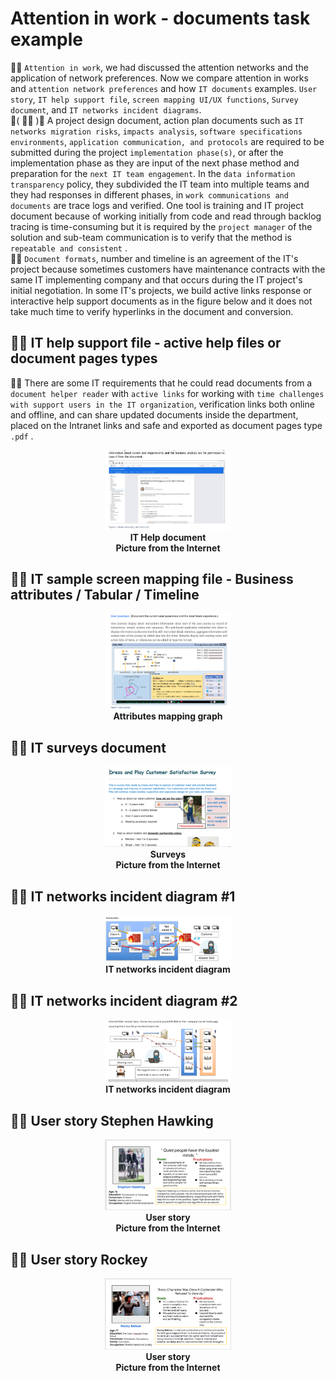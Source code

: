 # Attention in work - documents task example
🧸💬 ```Attention in work```, we had discussed the attention networks and the application of network preferences. Now we compare attention in works and ```attention network preferences``` and how ```IT documents``` examples. ```User story```, ```IT help support file```, ```screen mapping UI/UX functions```, ```Survey document```, and ```IT networks incident diagrams```. </br>
💃( 👩‍🏫 )💬 A project design document, action plan documents such as ```IT networks migration risks```, ```impacts analysis```, ```software specifications environments```, ```application communication, and protocols``` are required to be submitted during the project ```implementation phase(s)```, or after the implementation phase as they are input of the next phase method and preparation for the ```next IT team engagement```. In the ```data information transparency``` policy, they subdivided the IT team into multiple teams and they had responses in different phases, in ```work communications and documents``` are trace logs and verified. One tool is training and IT project document because of working initially from code and read through backlog tracing is time-consuming but it is required by the ```project manager``` of the solution and sub-team communication is to verify that the method is ```repeatable and consistent``` . </br>
🦤💬 ```Document formats```, number and timeline is an agreement of the IT's project because sometimes customers have maintenance contracts with the same IT implementing company and that occurs during the IT project's initial negotiation. In some IT's projects, we build active links response or interactive help support documents as in the figure below and it does not take much time to verify hyperlinks in the document and conversion. </br>

## 🧸💬 IT help support file - active help files or document pages types

🐐💬 There are some IT requirements that he could read documents from a ```document helper reader``` with ```active links``` for working with ```time challenges with support users in the IT organization```, verification links both online and offline, and can share updated documents inside the department, placed on the Intranet links and safe and exported as document pages type ```.pdf``` . </br>

<p align="center" width="100%">
    <img width="40%" src="https://github.com/jkaewprateep/attention_in_work/blob/main/IT%20help%20document.png"> </br>
    <b> IT Help document </b> </br>
    <b> Picture from the Internet </b> </br>
</p>

## 🧸💬 IT sample screen mapping file - Business attributes / Tabular / Timeline

<p align="center" width="100%">
    <img width="40%" src="https://github.com/jkaewprateep/attention_in_work/blob/main/Dashboard%20design.png"> </br>
    <b> Attributes mapping graph </b> </br>
</p>

## 🧸💬 IT surveys document

<p align="center" width="100%">
    <img width="40%" src="https://github.com/jkaewprateep/attention_in_work/blob/main/Surveys.png"> </br>
    <b> Surveys </b> </br>
    <b> Picture from the Internet </b> </br>
</p>

## 🧸💬 IT networks incident diagram #1

<p align="center" width="100%">
    <img width="40%" src="https://github.com/jkaewprateep/attention_in_work/blob/main/Networks%20design%201.png"> </br>
    <b> IT networks incident diagram </b> </br>
</p>

## 🧸💬 IT networks incident diagram #2

<p align="center" width="100%">
    <img width="40%" src="https://github.com/jkaewprateep/attention_in_work/blob/main/Networks%20design%202.png"> </br>
    <b> IT networks incident diagram </b> </br>
</p>

## 🧸💬 User story Stephen Hawking

<p align="center" width="100%">
    <img width="40%" src="https://github.com/jkaewprateep/attention_in_work/blob/main/Stephen%20Hawkins.png"> </br>
    <b> User story </b> </br>
    <b> Picture from the Internet </b> </br>
</p>

## 🧸💬 User story Rockey

<p align="center" width="100%">
    <img width="40%" src="https://github.com/jkaewprateep/attention_in_work/blob/main/Rockey.png"> </br>
    <b> User story </b> </br>
    <b> Picture from the Internet </b> </br>
</p>
